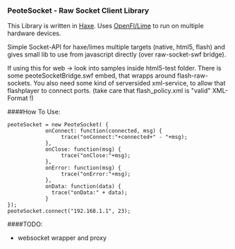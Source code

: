 ### PeoteSocket - Raw Socket Client Library

This Library is written in [Haxe](http://haxe.org). Uses [OpenFl/Lime](http://www.openfl.org/documentation/setup/install-haxe/)
to run on multiple hardware devices.

Simple Socket-API for haxe/limes multiple targets (native, html5, flash)
and gives small lib to use from javascript directly (over raw-socket-swf bridge).

If using this for web -> look into samples inside html5-test folder.
There is some peoteSocketBridge.swf embed, that wrapps around flash-raw-sockets.
You also need some kind of serversided xml-service, to allow
that flashplayer to connect ports. (take care that flash_policy.xml is "valid" XML-Format !)

####How To Use:
```
peoteSocket = new PeoteSocket( {
			onConnect: function(connected, msg) {
				 trace("onConnect:"+connected+" - "+msg);
			},
			onClose: function(msg) {
				 trace("onClose:"+msg);
			},
			onError: function(msg) {
				 trace("onError:"+msg);
			},
			onData: function(data) {
			  trace("onData:" + data);
			}
});
peoteSocket.connect("192.168.1.1", 23);
```

####TODO:
- websocket wrapper and proxy